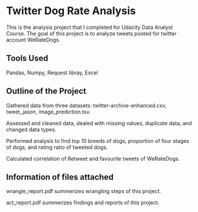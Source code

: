 # Twitter Dog Rate Analysis
 This is the analysis project that I completed for Udacity Data Analyst Course. The goal of this project is to analyze tweets posted for twitter account WeRateDogs.
 
 ## Tools Used
 Pandas, Numpy, Request libray, Excel
 
 ## Outline of the Project
 Gathered data from three datasets: twitter-archive-enhanced.csv, tweet_jason,  image_prediction.tsv.
 
 Assessed and cleaned data, dealed with missing values, duplicate data, and changed data types.
 
 Performed analysis to find top 10 breeds of dogs, proportion of four stages of dogs, and rating ratio of tweeted dogs.
 
 Calculated correlation of Retweet and favourite tweets of WeRateDogs.
 
 ## Information of files attached
 wrangle_report.pdf summerizes wrangling steps of this project.
 
 act_report.pdf summerizes findings and reports of this project.
 
